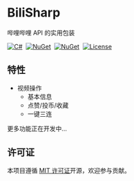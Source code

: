# BiliSharp

哔哩哔哩 API 的实用包装

<div class="badges">

[![C#](https://img.shields.io/badge/.NET-6.0-blue)](#)&nbsp;
[![NuGet](https://img.shields.io/nuget/v/BiliSharp)](https://www.nuget.org/packages/BiliSharp)&nbsp;
[![NuGet](https://img.shields.io/nuget/dt/BiliSharp)](https://www.nuget.org/packages/BiliSharp)&nbsp;
[![License](https://img.shields.io/static/v1?label=LICENSE&message=MIT&color=lightrey)](https://github.com/b1acksoil/BiliSharp/blob/main/LICENSE)

</div>

## 特性

- 视频操作
    - 基本信息
    - 点赞/投币/收藏
    - 一键三连

更多功能正在开发中...

## 许可证

本项目遵循 [MIT 许可证](https://github.com/b1acksoil/BiliSharp/blob/main/LICENSE)开源，欢迎参与贡献。

<style>
.badges img {
  display: inline;
}
</style>
